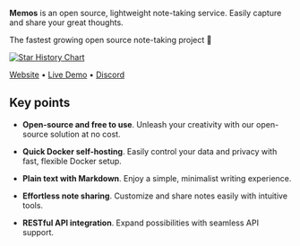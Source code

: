 **Memos** is an open source, lightweight note-taking service. Easily capture and share your great thoughts. 

The fastest growing open source note-taking project 🚀

[![Star History Chart](https://api.star-history.com/svg?repos=laurent22/joplin,logseq/logseq,usememos/memos&type=Date)](https://star-history.com/#laurent22/joplin&logseq/logseq&usememos/memos&Date)

[Website](https://www.usememos.com) • [Live Demo](https://demo.usememos.com/) • [Discord](https://discord.gg/tfPJa4UmAv)

## Key points

* **Open-source and free to use**. Unleash your creativity with our open-source solution at no cost.

* **Quick Docker self-hosting**. Easily control your data and privacy with fast, flexible Docker setup.

* **Plain text with Markdown**. Enjoy a simple, minimalist writing experience.

* **Effortless note sharing**. Customize and share notes easily with intuitive tools.

* **RESTful API integration**. Expand possibilities with seamless API support.
